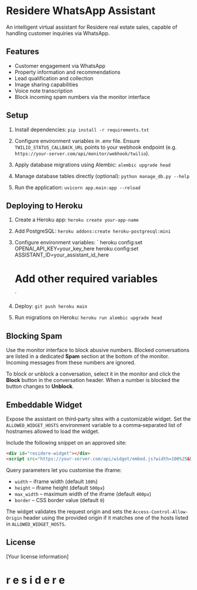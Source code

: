 # Residere WhatsApp Assistant

An intelligent virtual assistant for Residere real estate sales, capable of handling customer inquiries via WhatsApp.

## Features

- Customer engagement via WhatsApp
- Property information and recommendations
- Lead qualification and collection
- Image sharing capabilities
- Voice note transcription
- Block incoming spam numbers via the monitor interface

## Setup

1. Install dependencies:
   `
   pip install -r requirements.txt
   `

2. Configure environment variables in .env file. Ensure `TWILIO_STATUS_CALLBACK_URL` points to your webhook endpoint (e.g. `https://your-server.com/api/monitor/webhook/twilio`).

3. Apply database migrations using Alembic:
   `
   alembic upgrade head
   `

4. Manage database tables directly (optional):
   `
   python manage_db.py --help
   `
5. Run the application:
   `
   uvicorn app.main:app --reload
   `

## Deploying to Heroku

1. Create a Heroku app:
   `
   heroku create your-app-name
   `

2. Add PostgreSQL:
   `
   heroku addons:create heroku-postgresql:mini
   `

3. Configure environment variables:
   `
   heroku config:set OPENAI_API_KEY=your_key_here
   heroku config:set ASSISTANT_ID=your_assistant_id_here
   # Add other required variables
   `

4. Deploy:
   `
   git push heroku main
   `

5. Run migrations on Heroku:
   `
   heroku run alembic upgrade head
   `

## Blocking Spam

Use the monitor interface to block abusive numbers. Blocked conversations are listed in a dedicated **Spam** section at the bottom of the monitor. Incoming messages from these numbers are ignored.

To block or unblock a conversation, select it in the monitor and click the **Block** button in the conversation header. When a number is blocked the button changes to **Unblock**.

## Embeddable Widget

Expose the assistant on third‑party sites with a customizable widget. Set the
`ALLOWED_WIDGET_HOSTS` environment variable to a comma‑separated list of hostnames
allowed to load the widget.

Include the following snippet on an approved site:

```html
<div id="residere-widget"></div>
<script src="https://your-server.com/api/widget/embed.js?width=100%25&height=500px" async></script>
```

Query parameters let you customise the iframe:

- `width` – iframe width (default `100%`)
- `height` – iframe height (default `500px`)
- `max_width` – maximum width of the iframe (default `400px`)
- `border` – CSS border value (default `0`)

The widget validates the request origin and sets the `Access-Control-Allow-Origin`
header using the provided origin if it matches one of the hosts listed in
`ALLOWED_WIDGET_HOSTS`.

## License

[Your license information]
#   r e s i d e r e 
 
 
